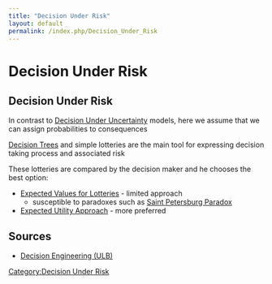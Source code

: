 ```yaml
---
title: "Decision Under Risk"
layout: default
permalink: /index.php/Decision_Under_Risk
---
```


# Decision Under Risk

## Decision Under Risk
In contrast to [Decision Under Uncertainty](Decision_Under_Uncertainty) models, here we assume that we can assign probabilities to consequences 


[Decision Trees](Decision_Tree_(Decision_Theory)) and simple lotteries are the main tool for expressing decision taking process and associated risk 

These lotteries are compared by the decision maker and he chooses the best option:
- [Expected Values for Lotteries](Expected_Values_for_Lotteries) - limited approach
  - susceptible to paradoxes such as [Saint Petersburg Paradox](Saint_Petersburg_Paradox)
- [Expected Utility Approach](Expected_Utility_Approach) - more preferred 


## Sources
- [Decision Engineering (ULB)](Decision_Engineering_(ULB))

[Category:Decision Under Risk](Category_Decision_Under_Risk)